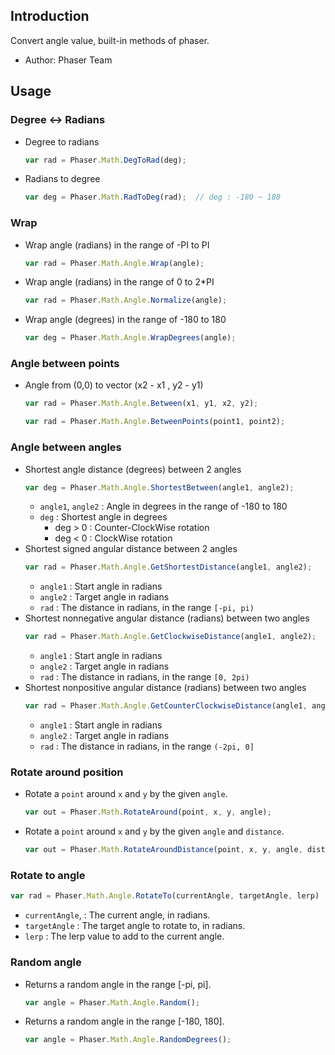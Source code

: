 ## Introduction

Convert angle value, built-in methods of phaser.

- Author: Phaser Team

## Usage

### Degree <-> Radians

- Degree to radians
    ```javascript
    var rad = Phaser.Math.DegToRad(deg);
    ```
- Radians to degree
   ```javascript
   var deg = Phaser.Math.RadToDeg(rad);  // deg : -180 ~ 180
   ```

### Wrap

- Wrap angle (radians) in the range of -PI to PI
   ```javascript
   var rad = Phaser.Math.Angle.Wrap(angle);
   ```
- Wrap angle (radians) in the range of 0 to 2*PI
   ```javascript
   var rad = Phaser.Math.Angle.Normalize(angle);
   ```
- Wrap angle (degrees) in the range of -180 to 180
   ```javascript
   var deg = Phaser.Math.Angle.WrapDegrees(angle);
   ```

### Angle between points

- Angle from (0,0) to vector (x2 - x1 , y2 - y1)
   ```javascript
   var rad = Phaser.Math.Angle.Between(x1, y1, x2, y2);
   ```
   ```javascript
   var rad = Phaser.Math.Angle.BetweenPoints(point1, point2);
   ```

### Angle between angles

- Shortest angle distance (degrees) between 2 angles
    ```javascript
    var deg = Phaser.Math.Angle.ShortestBetween(angle1, angle2);
    ```
    - `angle1`, `angle2` : Angle in degrees in the range of -180 to 180
    - `deg` : Shortest angle in degrees
        - deg > 0 : Counter-ClockWise rotation
        - deg < 0 : ClockWise rotation
- Shortest signed angular distance between 2 angles
    ```javascript
    var rad = Phaser.Math.Angle.GetShortestDistance(angle1, angle2);
    ```
    - `angle1` : Start angle in radians
    - `angle2` : Target angle in radians
    - `rad` : The distance in radians, in the range `[-pi, pi)`
- Shortest nonnegative angular distance (radians) between two angles
    ```javascript
    var rad = Phaser.Math.Angle.GetClockwiseDistance(angle1, angle2);
    ```
    - `angle1` : Start angle in radians
    - `angle2` : Target angle in radians
    - `rad` : The distance in radians, in the range `[0, 2pi)`
- Shortest nonpositive angular distance (radians) between two angles
    ```javascript
    var rad = Phaser.Math.Angle.GetCounterClockwiseDistance(angle1, angle2);
    ```
    - `angle1` : Start angle in radians
    - `angle2` : Target angle in radians
    - `rad` : The distance in radians, in the range `(-2pi, 0]`

### Rotate around position

- Rotate a `point` around `x` and `y` by the given `angle`.
    ```javascript
    var out = Phaser.Math.RotateAround(point, x, y, angle);
    ```
- Rotate a `point` around `x` and `y` by the given `angle` and `distance`.
    ```javascript
    var out = Phaser.Math.RotateAroundDistance(point, x, y, angle, distance);
    ```

### Rotate to angle

```javascript
var rad = Phaser.Math.Angle.RotateTo(currentAngle, targetAngle, lerp)
```

- `currentAngle`, : The current angle, in radians.
- `targetAngle` : The target angle to rotate to, in radians.
- `lerp` : The lerp value to add to the current angle.

### Random angle

- Returns a random angle in the range [-pi, pi].
   ```javascript
   var angle = Phaser.Math.Angle.Random();
   ```
- Returns a random angle in the range [-180, 180].
   ```javascript
   var angle = Phaser.Math.Angle.RandomDegrees();
   ```